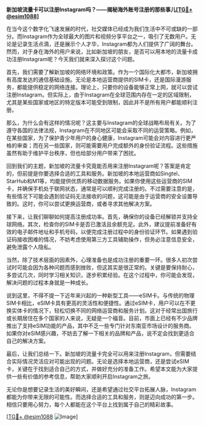 **新加坡流量卡可以注册Instagram吗？——揭秘海外账号注册的那些事儿[[TG💪+ @esim1088](https://t.me/s/esim1088)]**

在当今这个数字化飞速发展的时代，社交媒体已经成为我们生活中不可或缺的一部分。而Instagram作为全球最大的图片和视频分享平台之一，吸引了无数用户。无论是记录生活点滴，还是展示个人才华，Instagram都为人们提供了广阔的舞台。然而，对于身在海外的用户来说，比如新加坡的朋友，是否可以用本地的流量卡成功注册Instagram呢？今天我们就来深入探讨这个问题。

首先，我们需要了解新加坡的网络环境和政策。作为一个国际化大都市，新加坡拥有高度发达的通信基础设施。无论是本地运营商提供的SIM卡，还是国际漫游服务，都能提供稳定的网络连接。理论上，只要你的设备能够正常上网，就可以尝试注册Instagram。但实际上，由于Instagram在全球范围内存在一定的区域限制，尤其是某些国家或地区的特定版本可能受到限制，因此并不是所有用户都能顺利注册。

那么，为什么会有这样的情况呢？这主要与Instagram的全球战略布局有关。为了遵守各国的法律法规，Instagram在不同地区可能会采取不同的运营策略。例如，在某些国家，为了保护青少年用户的身心健康，Instagram可能会对内容进行更严格的审查；而在另一些国家，则可能需要用户完成额外的身份验证流程。这些措施虽然有助于维护平台秩序，但也给部分用户带来了困扰。

回到我们的主题，新加坡的流量卡究竟能否用来注册Instagram呢？答案是肯定的，但前提是你要选择合适的工具和服务。新加坡的本地运营商如Singtel、StarHub和M1等，均能提供优质的移动数据服务。如果你使用这些运营商的SIM卡，并确保手机处于联网状态，通常是可以顺利完成注册的。不过需要注意的是，有些情况下可能会遇到验证码无法接收的问题，这可能是由于运营商的安全设置导致的。这时，你可以尝试更换运营商，或者寻求其他解决方案。

接下来，让我们聊聊如何提高注册成功率。首先，确保你的设备已经解锁并支持全球网络。其次，检查你的SIM卡是否已激活且余额充足。此外，建议提前准备好有效的电子邮件地址和手机号码，以便完成注册过程中的身份验证环节。如果遇到验证码接收困难的情况，不妨考虑使用第三方工具辅助操作，但务必注意信息安全，避免泄露个人隐私。

当然，除了技术层面的因素外，心理准备也是成功注册的重要一环。很多人初次尝试时可能会因为各种问题而感到挫败，但这其实是很正常的。关键是要保持耐心，多尝试几次，同时学习相关知识，逐步积累经验。在这个过程中，你可能会发现，解决问题的过程本身就是一种成长。

说到这里，不得不提一下近年来兴起的一种新型工具——eSIM卡。与传统的物理SIM卡相比，eSIM卡具有更高的灵活性和便捷性。通过eSIM卡，用户可以在不更换实体卡的情况下，轻松切换不同的网络运营商和服务计划。这对于经常出国旅行或长期居住在多个国家的人来说，无疑是一个福音。目前，市面上已经有不少品牌推出了支持eSIM功能的产品，其中不乏一些专门针对东南亚市场设计的服务商。如果你对eSIM感兴趣，不妨去了解一下相关的品牌和产品，说不定会找到更适合自己的解决方案。

最后，让我们总结一下。新加坡的流量卡完全可以用来注册Instagram，但需要结合实际情况灵活应对可能出现的问题。无论是选择本地运营商，还是尝试eSIM卡，关键在于找到适合自己的方式，并做好充分的准备工作。希望本文能为大家提供一些有价值的参考信息，帮助大家顺利开启Instagram之旅。

无论你是想要记录生活的美好瞬间，还是希望通过社交平台拓展人脉，Instagram都能为你带来无限的可能性。而选择合适的工具和服务，则是迈向成功的第一步。相信只要用心努力，每个人都能在这个平台上找到属于自己的精彩故事。

[[TG💪+ @esim1088](https://t.me/s/esim1088) ![Image](https://i.postimg.cc/4NQfJmqS/Snipaste-2025-05-13-00-14-12.png)]
